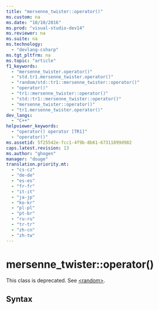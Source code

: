 ```yaml
---
title: "mersenne_twister::operator()"
ms.custom: na
ms.date: "10/10/2016"
ms.prod: "visual-studio-dev14"
ms.reviewer: na
ms.suite: na
ms.technology: 
  - "devlang-csharp"
ms.tgt_pltfrm: na
ms.topic: "article"
f1_keywords: 
  - "mersenne_twister.operator()"
  - "std.tr1.mersenne_twister.operator()"
  - "random/std::tr1::mersenne_twister::operator()"
  - "operator()"
  - "tr1::mersenne_twister::operator()"
  - "std::tr1::mersenne_twister::operator()"
  - "mersenne_twister::operator()"
  - "tr1.mersenne_twister.operator()"
dev_langs: 
  - "C++"
helpviewer_keywords: 
  - "operator() operator [TR1]"
  - "operator()"
ms.assetid: 5f25542e-fcc1-4f9b-8b61-67311899d982
caps.latest.revision: 13
ms.author: "ghogen"
manager: "douge"
translation.priority.mt: 
  - "cs-cz"
  - "de-de"
  - "es-es"
  - "fr-fr"
  - "it-it"
  - "ja-jp"
  - "ko-kr"
  - "pl-pl"
  - "pt-br"
  - "ru-ru"
  - "tr-tr"
  - "zh-cn"
  - "zh-tw"
---
```

# mersenne_twister::operator()
This class is deprecated. See [\<random>](../Topic/%3Crandom%3E.md).  
  
## Syntax